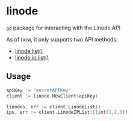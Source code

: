linode
======

`go` package for interacting with the Linode API

As of now, it only supports two API methods: 

 * [linode.list()](https://www.linode.com/api/linode/linode.list)
 * [linode.ip.list()](https://www.linode.com/api/linode/linode.ip.list)

## Usage

```go
apiKey := "secretAPIKey"
client := linode.NewClient(apiKey)

linodes, err := client.LinodeList()
ips, err := client.LinodeIPList([]int{1,2,3})
```
